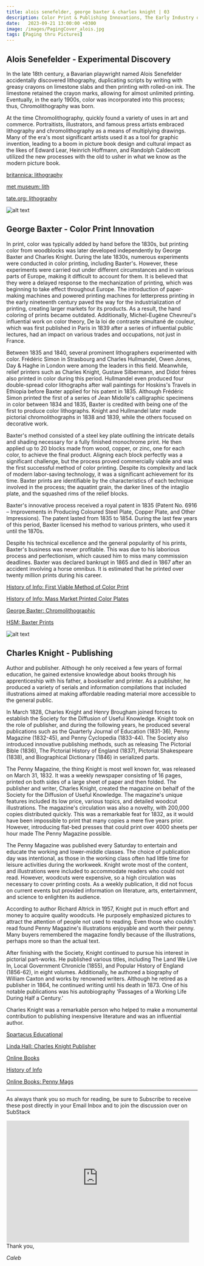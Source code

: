 ```yaml
---
title: alois senefelder, george baxter & charles knight | 03
description: Color Print & Publishing Innovations, The Early Industry of Print
date:   2023-09-21 13:00:00 +0300
image: /images/PagingCover_alois.jpg
tags: [Paging thru Pictures]
---
```


## Alois Senefelder - Experimental Discovery

In the late 18th century, a Bavarian playwright named Alois Senefelder accidentally discovered lithography, duplicating scripts by writing with greasy crayons on limestone slabs and then printing with rolled-on ink. The limestone retained the crayon marks, allowing for almost unlimited printing. Eventually, in the early 1900s, color was incorporated into this process; thus, Chromolithography was born.

At the time Chromolithography, quickly found a variety of uses in art and commerce. Portraitists, illustrators, and famous press artists embraced lithography and chromolithography as a means of multiplying drawings. Many of the era's most significant artists used it as a tool for graphic invention, leading to a boom in picture book design and cultural impact as the likes of Edward Lear, Heinrich Hoffmann, and Randolph Caldecott utilized the new processes with the old to usher in what we know as the modern picture book.

<a href="https://www.britannica.com/technology/lithography">britannica: lithography</a>

<a href="https://www.metmuseum.org/toah/hd/lith/hd_lith.htm">met museum: lith</a>

<a href="https://www.tate.org.uk/art/art-terms/l/lithography">tate.org: lithography</a>


![alt text](/images/paging03-01.jpg)
<br>
## George Baxter - Color Print Innovation

In print, color was typically added by hand before the 1830s, but printing color from woodblocks was later developed independently by George Baxter and Charles Knight. During the late 1830s, numerous experiments were conducted in color printing, including Baxter's. However, these experiments were carried out under different circumstances and in various parts of Europe, making it difficult to account for them. It is believed that they were a delayed response to the mechanization of printing, which was beginning to take effect throughout Europe. The introduction of paper-making machines and powered printing machines for letterpress printing in the early nineteenth century paved the way for the industrialization of printing, creating larger markets for its products. As a result, the hand coloring of prints became outdated. Additionally, Michel-Eugène Chevreul's influential work on color theory, De la loi de contraste simultané de couleur, which was first published in Paris in 1839 after a series of influential public lectures, had an impact on various trades and occupations, not just in France.

Between 1835 and 1840, several prominent lithographers experimented with color. Frédéric Simon in Strasbourg and Charles Hullmandel, Owen Jones, Day & Haghe in London were among the leaders in this field. Meanwhile, relief printers such as Charles Knight, Gustave Silbermann, and Didot frères also printed in color during this period. Hullmandel even produced four double-spread color lithographs after wall paintings for Hoskins's Travels in Ethiopia before Baxter applied for his patent in 1835. Although Frédéric Simon printed the first of a series of Jean Midolle's calligraphic specimens in color between 1834 and 1835, Baxter is credited with being one of the first to produce color lithographs. Knight and Hullmandel later made pictorial chromolithographs in 1838 and 1839, while the others focused on decorative work.

Baxter's method consisted of a steel key plate outlining the intricate details and shading necessary for a fully finished monochrome print. He then applied up to 20 blocks made from wood, copper, or zinc, one for each color, to achieve the final product. Aligning each block perfectly was a significant challenge, but the process proved commercially viable and was the first successful method of color printing. Despite its complexity and lack of modern labor-saving technology, it was a significant achievement for its time. Baxter prints are identifiable by the characteristics of each technique involved in the process; the aquatint grain, the darker lines of the intaglio plate, and the squashed rims of the relief blocks.

Baxter's innovative process received a royal patent in 1835 (Patent No. 6916 – Improvements in Producing Coloured Steel Plate, Copper Plate, and Other Impressions). The patent lasted from 1835 to 1854. During the last few years of this period, Baxter licensed his method to various printers, who used it until the 1870s.

Despite his technical excellence and the general popularity of his prints, Baxter's business was never profitable. This was due to his laborious process and perfectionism, which caused him to miss many commission deadlines. Baxter was declared bankrupt in 1865 and died in 1867 after an accident involving a horse omnibus. It is estimated that he printed over twenty million prints during his career.

<a href="https://historyofinformation.com/detail.php?id=3197" >History of Info: First Viable Method of Color Print</a>

<a href="https://www.historyofinformation.com/detail.php?id=3201" >History of Info: Mass Market Printed Color Plates</a>

<a href="https://www.georgebaxter.com/baxter-the-chromolithographic-conte">George Baxter: Chromolithographic</a>

<a href="https://www.hsm.ox.ac.uk/baxter-prints" >HSM: Baxter Prints</a>

![alt text](/images/paging03-02.jpg)
<br>

## Charles Knight - Publishing

Author and publisher. Although he only received a few years of formal education, he gained extensive knowledge about books through his apprenticeship with his father, a bookseller and printer. As a publisher, he produced a variety of serials and information compilations that included illustrations aimed at making affordable reading material more accessible to the general public.

In March 1828, Charles Knight and Henry Brougham joined forces to establish the Society for the Diffusion of Useful Knowledge. Knight took on the role of publisher, and during the following years, he produced several publications such as the Quarterly Journal of Education (1831-36), Penny Magazine (1832-45), and Penny Cyclopedia (1833-44). The Society also introduced innovative publishing methods, such as releasing The Pictorial Bible (1836), The Pictorial History of England (1837), Pictorial Shakespeare (1838), and Biographical Dictionary (1846) in serialized parts.

The Penny Magazine, the thing Knight is most well known for, was released on March 31, 1832. It was a weekly newspaper consisting of 16 pages, printed on both sides of a large sheet of paper and then folded. The publisher and writer, Charles Knight, created the magazine on behalf of the Society for the Diffusion of Useful Knowledge. The magazine's unique features included its low price, various topics, and detailed woodcut illustrations. The magazine's circulation was also a novelty, with 200,000 copies distributed quickly. This was a remarkable feat for 1832, as it would have been impossible to print that many copies a mere five years prior. However, introducing flat-bed presses that could print over 4000 sheets per hour made The Penny Magazine possible.

The Penny Magazine was published every Saturday to entertain and educate the working and lower-middle classes. The choice of publication day was intentional, as those in the working class often had little time for leisure activities during the workweek. Knight wrote most of the content, and illustrations were included to accommodate readers who could not read. However, woodcuts were expensive, so a high circulation was necessary to cover printing costs. As a weekly publication, it did not focus on current events but provided information on literature, arts, entertainment, and science to enlighten its audience.

According to author Richard Altrick in 1957, Knight put in much effort and money to acquire quality woodcuts. He purposely emphasized pictures to attract the attention of people not used to reading. Even those who couldn't read found Penny Magazine's illustrations enjoyable and worth their penny. Many buyers remembered the magazine fondly because of the illustrations, perhaps more so than the actual text.

After finishing with the Society, Knight continued to pursue his interest in pictorial part-works. He published various titles, including The Land We Live In, Local Government Chronicle (1855), and Popular History of England (1856-62), in eight volumes. Additionally, he authored a biography of William Caxton and works by renowned writers. Although he retired as a publisher in 1864, he continued writing until his death in 1873. One of his notable publications was his autobiography 'Passages of a Working Life During Half a Century.'

Charles Knight was a remarkable person who helped to make a monumental contribution to publishing inexpensive literature and was an influential author.

<a href="https://spartacus-educational.com/JknightC.htm" >Spartacus Educational</a>

<a href="https://www.lindahall.org/about/news/scientist-of-the-day/charles-knight-publisher">Linda Hall: Charles Knight Publisher</a>

<a href="https://onlinebooks.library.upenn.edu/webbin/book/lookupname?key=Knight%2C%20Charles%2C%201791%2D1873">Online Books</a>

<a href="https://www.historyofinformation.com/detail.php?id=3308">History of Info</a>

<a href="https://onlinebooks.library.upenn.edu/webbin/serial?id=pennymagsduk">Online Books: Penny Mags</a>

***

As always thank you so much for reading, be sure to Subscribe to receive these post directly in your Email Inbox and to join the discussion over on SubStack

<iframe src="https://thewanderway.substack.com/embed" width="480" height="320" style="border:1px solid #EEE; background:white;" frameborder="0" scrolling="no"></iframe>
<br>
Thank you,

*Caleb*
